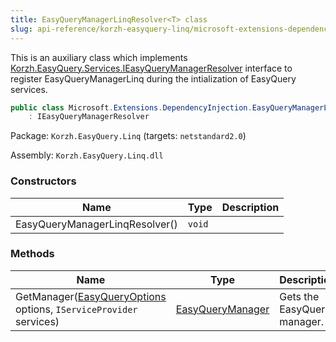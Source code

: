 ```yaml
---
title: EasyQueryManagerLinqResolver<T> class
slug: api-reference/korzh-easyquery-linq/microsoft-extensions-dependencyinjection-namespace/easyquerymanagerlinqresolver-t--class
---
```

This is an auxiliary class which implements [Korzh.EasyQuery.Services.IEasyQueryManagerResolver](/api-reference/korzh-easyquery/korzh-easyquery-services-namespace/ieasyquerymanagerresolver-interface) interface  to register EasyQueryManagerLinq during the intialization of EasyQuery services.
```csharp
public class Microsoft.Extensions.DependencyInjection.EasyQueryManagerLinqResolver<T>
    : IEasyQueryManagerResolver

```
Package: `Korzh.EasyQuery.Linq` (targets: `netstandard2.0`)

Assembly: `Korzh.EasyQuery.Linq.dll`

### Constructors

| Name | Type | Description | 
| --- | --- | --- | 
| EasyQueryManagerLinqResolver() | `void` |  | 


### Methods

| Name | Type | Description | 
| --- | --- | --- | 
| GetManager([EasyQueryOptions](/api-reference/korzh-easyquery/korzh-easyquery-services-namespace/easyqueryoptions-class) options, `IServiceProvider` services) | [EasyQueryManager](/api-reference/korzh-easyquery/korzh-easyquery-services-namespace/easyquerymanager-class) | Gets the EasyQuery manager. |